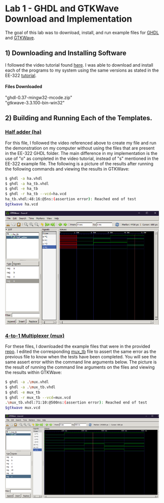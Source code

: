 # Lab 1 - GHDL and GTKWave Download and Implementation
The goal of this lab was to download, install, and run example files for [GHDL](https://github.com/ghdl/ghdl) and [GTKWave](https://sourceforge.net/projects/gtkwave/).

## 1) Downloading and Installing Software
I followed the video tutorial found [here](https://www.youtube.com/watch?v=H2GyAIYwZbw).
I was able to download and install each of the programs to my system using the same versions as stated in the EE-322 [tutorial](https://github.com/kevinwlu/dsd/tree/master/ghdl).

#### Files Downloaded
"ghdl-0.37-mingw32-mcode.zip"  
"gtkwave-3.3.100-bin-win32"

## 2) Building and Running Each of the Templates.

### [Half adder (ha)](/lab1/ha)
For this file, I followed the video referenced above to create my file and run the demonstration on my computer without using the files that are present in the EE-322 GHDL folder. The main difference in my implementation
is the use of "o" as completed in the video tutorial, instead of "s" mentioned in the EE-322 example file. The following is a picture of the results after running the following commands and viewing the results in GTKWave:  

```sh
$ ghdl -a ha.vhdl
$ ghdl -a ha_tb.vhdl
$ ghdl -e ha_tb
$ ghdl -r ha_tb --vcd=ha.vcd
ha_tb.vhdl:48:16:@5ns:(assertion error): Reached end of test
$gtkwave ha.vcd
```

![ha_pic](/lab1/ha/half_adderWaveform.png)

### [4-to-1 Multiplexer (mux)](/lab1/mux)
For these files, I downloaded the example files that were in the provided [repo](https://github.com/kevinwlu/dsd/tree/master/ghdl). I edited the corresponding [mux_tb](/lab1/mux/mux_tb.vhdl) file to assert the same error 
as the previous file to know when the tests have been completed. You will see the same assert error within the command line arguments below. The picture is the result of running the command line arguments on the 
files and viewing the results within GTKWave:

```sh
$ ghdl -a .\mux.vhdl
$ ghdl -a .\mux_tb.vhdl
$ ghdl -e mux_tb
$ ghdl -r mux_tb --vcd=mux.vcd
.\mux_tb.vhdl:71:10:@500ns:(assertion error): Reached end of test
$gtkwave mux.vcd
```
![mux_pic](/lab1/mux/4_to_1_mux.png)

